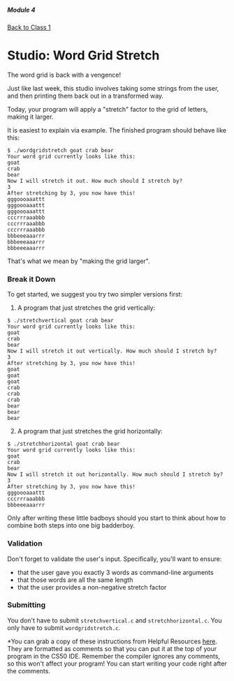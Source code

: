 ##### Module 4
[Back to Class 1](../../class1)
# Studio: Word Grid Stretch

The word grid is back with a vengence!

Just like last week, this studio involves taking some strings from the user, and then printing them back out in a transformed way.

Today, your program will apply a "stretch" factor to the grid of letters, making it larger. 

It is easiest to explain via example. The finished program should behave like this:

```nohighlight
$ ./wordgridstretch goat crab bear
Your word grid currently looks like this:
goat
crab
bear
Now I will stretch it out. How much should I stretch by?
3
After stretching by 3, you now have this!
gggoooaaattt
gggoooaaattt
gggoooaaattt
cccrrraaabbb
cccrrraaabbb
cccrrraaabbb
bbbeeeaaarrr
bbbeeeaaarrr
bbbeeeaaarrr
```

That's what we mean by "making the grid larger". 

### Break it Down

To get started, we suggest you try two simpler versions first:

1. A program that just stretches the grid vertically:
  ```nohighlight
  $ ./stretchvertical goat crab bear
  Your word grid currently looks like this:
  goat
  crab
  bear
  Now I will stretch it out vertically. How much should I stretch by?
  3
  After stretching by 3, you now have this!
  goat
  goat
  goat
  crab
  crab
  crab
  bear
  bear
  bear
  ```

2. A program that just stretches the grid horizontally:
  ```nohighlight
  $ ./stretchhorizontal goat crab bear
  Your word grid currently looks like this:
  goat
  crab
  bear
  Now I will stretch it out horizontally. How much should I stretch by?
  3
  After stretching by 3, you now have this!
  gggoooaaattt
  cccrrraaabbb
  bbbeeeaaarrr
  ```
  
Only after writing these little badboys should you start to think about how to combine both steps into one big badderboy.


### Validation

Don't forget to validate the user's input. Specifically, you'll want to ensure:

* that the user gave you exactly 3 words as command-line arguments
* that those words are all the same length
* that the user provides a non-negative stretch factor 
 

### Submitting 

You don't have to submit `stretchvertical.c` and `stretchhorizontal.c`. You only have to submit `wordgridstretch.c`.

*You can grab a copy of these instructions from Helpful Resources <a href="../../../../../../..//helpful-resources/modules/module-4.html#class-x-studio-word-grid-stretch" target="_blank">here</a>. They are formatted as comments so that you can put it at the top of your program in the CS50 IDE. Remember the compiler ignores any comments, so this won't affect your program! You can start writing your code right after the comments.

